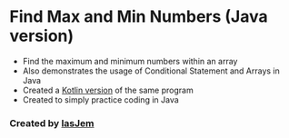 # Find Max and Min Numbers (Java version)
* Find the maximum and minimum numbers within an array
* Also demonstrates the usage of Conditional Statement and Arrays in Java
* Created a [Kotlin version](https://github.com/iasjem/max-and-min-numbers-kotlin) of the same program
* Created to simply practice coding in Java 

### Created by [IasJem](https://github.com/iasjem)